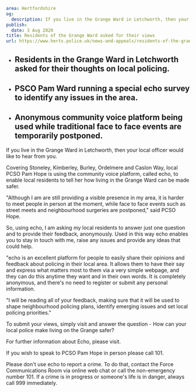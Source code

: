 ```yaml
area: Hertfordshire
og:
  description: If you live in the Grange Ward in Letchworth, then your local officer would like to hear from you.
publish:
  date: 3 Aug 2020
title: Residents of the Grange Ward asked for their views
url: https://www.herts.police.uk/news-and-appeals/residents-of-the-grange-ward-asked-for-their-views-0434g
```

* ## Residents in the Grange Ward in Letchworth asked for their thoughts on local policing.

 * ## PSCO Pam Ward running a special echo survey to identify any issues in the area.

 * ## Anonymous community voice platform being used while traditional face to face events are temporarily postponed.

If you live in the Grange Ward in Letchworth, then your local officer would like to hear from you.

Covering Stoneley, Kimberley, Burley, Ordelmere and Caslon Way, local PCSO Pam Hope is using the community voice platform, called echo, to enable local residents to tell her how living in the Grange Ward can be made safer.

"Although I am are still providing a visible presence in my area, it is harder to meet people in person at the moment, while face to face events such as street meets and neighbourhood surgeries are postponed," said PCSO Hope.

So, using echo, I am asking my local residents to answer just one question and to provide their feedback, anonymously. Used in this way echo enables you to stay in touch with me, raise any issues and provide any ideas that could help.

"echo is an excellent platform for people to easily share their opinions and feedback about policing in their local area. It allows them to have their say and express what matters most to them via a very simple webpage, and they can do this anytime they want and in their own words. It is completely anonymous, and there's no need to register or submit any personal information.

"I will be reading all of your feedback, making sure that it will be used to shape neighbourhood policing plans, identify emerging issues and set local policing priorities."

To submit your views, simply visit and answer the question - How can your local police make living on the Grange safer?

For further information about Echo, please visit.

If you wish to speak to PCSO Pam Hope in person please call 101.

Please don't use echo to report a crime. To do that, contact the Force Communications Room via online web chat or call the non-emergency number 101. If a crime is in progress or someone's life is in danger, always call 999 immediately.
